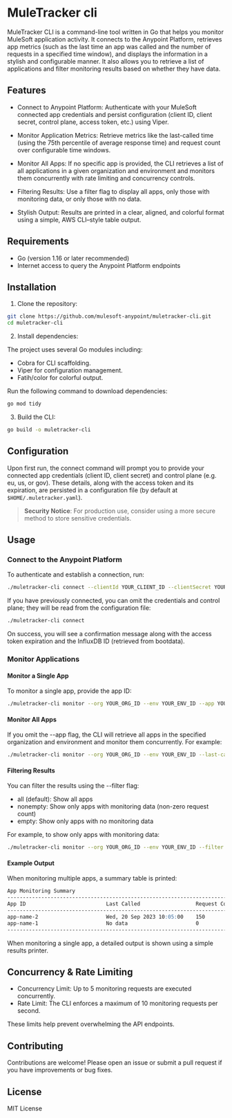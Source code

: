 # MuleTracker cli

MuleTracker CLI is a command-line tool written in Go that helps you monitor MuleSoft application activity. It connects to the Anypoint Platform, retrieves app metrics (such as the last time an app was called and the number of requests in a specified time window), and displays the information in a stylish and configurable manner. It also allows you to retrieve a list of applications and filter monitoring results based on whether they have data.

## Features
* Connect to Anypoint Platform:
Authenticate with your MuleSoft connected app credentials and persist configuration (client ID, client secret, control plane, access token, etc.) using Viper.

* Monitor Application Metrics:
Retrieve metrics like the last-called time (using the 75th percentile of average response time) and request count over configurable time windows.

* Monitor All Apps:
If no specific app is provided, the CLI retrieves a list of all applications in a given organization and environment and monitors them concurrently with rate limiting and concurrency controls.

* Filtering Results:
Use a filter flag to display all apps, only those with monitoring data, or only those with no data.

* Stylish Output:
Results are printed in a clear, aligned, and colorful format using a simple, AWS CLI–style table output.

## Requirements
* Go (version 1.16 or later recommended)
* Internet access to query the Anypoint Platform endpoints

## Installation
1. Clone the repository:

```bash
git clone https://github.com/mulesoft-anypoint/muletracker-cli.git
cd muletracker-cli
```

2. Install dependencies:

The project uses several Go modules including:

- Cobra for CLI scaffolding.
- Viper for configuration management.
- Fatih/color for colorful output.

Run the following command to download dependencies:

```bash
go mod tidy
```

3. Build the CLI:

```bash
go build -o muletracker-cli
```

## Configuration

Upon first run, the connect command will prompt you to provide your connected app credentials (client ID, client secret) and control plane (e.g. eu, us, or gov). These details, along with the access token and its expiration, are persisted in a configuration file (by default at `$HOME/.muletracker.yaml`).

> **Security Notice**:
> For production use, consider using a more secure method to store sensitive credentials.

## Usage
### Connect to the Anypoint Platform
To authenticate and establish a connection, run:

```bash
./muletracker-cli connect --clientId YOUR_CLIENT_ID --clientSecret YOUR_CLIENT_SECRET --controlplane eu
```

If you have previously connected, you can omit the credentials and control plane; they will be read from the configuration file:

```bash
./muletracker-cli connect
```

On success, you will see a confirmation message along with the access token expiration and the InfluxDB ID (retrieved from bootdata).

### Monitor Applications

#### Monitor a Single App

To monitor a single app, provide the app ID:

```bash
./muletracker-cli monitor --org YOUR_ORG_ID --env YOUR_ENV_ID --app YOUR_APP_ID --last-called-window 15m --request-count-window 24h
```

#### Monitor All Apps
If you omit the --app flag, the CLI will retrieve all apps in the specified organization and environment and monitor them concurrently. For example:

```bash
./muletracker-cli monitor --org YOUR_ORG_ID --env YOUR_ENV_ID --last-called-window 15m --request-count-window 24h
```

#### Filtering Results
You can filter the results using the --filter flag:

  * all (default): Show all apps
  * nonempty: Show only apps with monitoring data (non-zero request count)
  * empty: Show only apps with no monitoring data

For example, to show only apps with monitoring data:

```bash
./muletracker-cli monitor --org YOUR_ORG_ID --env YOUR_ENV_ID --filter nonempty
```

#### Example Output
When monitoring multiple apps, a summary table is printed:

```markdown
App Monitoring Summary
--------------------------------------------------------------------------------
App ID                          Last Called                  Request Count
--------------------------------------------------------------------------------
app-name-2                      Wed, 20 Sep 2023 10:05:00    150
app-name-1                      No data                      0
--------------------------------------------------------------------------------
```

When monitoring a single app, a detailed output is shown using a simple results printer.

## Concurrency & Rate Limiting
* Concurrency Limit: Up to 5 monitoring requests are executed concurrently.
* Rate Limit: The CLI enforces a maximum of 10 monitoring requests per second.

These limits help prevent overwhelming the API endpoints.


## Contributing

Contributions are welcome! Please open an issue or submit a pull request if you have improvements or bug fixes.

## License

MIT License